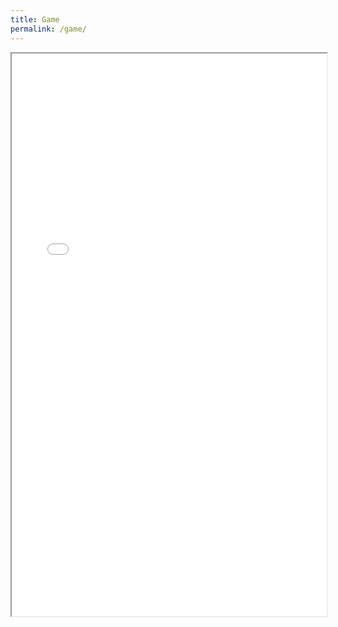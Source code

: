 ```yaml
---
title: Game
permalink: /game/
---
```


<iframe src="/assets/WebGL/index.html" width="100%" height="900px"></iframe>